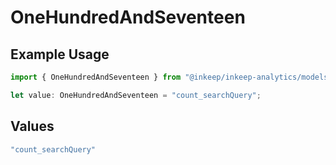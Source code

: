 # OneHundredAndSeventeen

## Example Usage

```typescript
import { OneHundredAndSeventeen } from "@inkeep/inkeep-analytics/models/operations";

let value: OneHundredAndSeventeen = "count_searchQuery";
```

## Values

```typescript
"count_searchQuery"
```